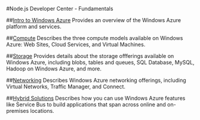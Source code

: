 #Node.js Developer Center - Fundamentals

##[Intro to Windows Azure]
Provides an overview of the Windows Azure platform and services.

##[Compute]
Describes the three compute models available on Windows Azure: Web Sites, Cloud Services, and Virtual Machines.

##[Storage]
Provides details about the storage offferings available on Windows Azure, including blobs, tables and queues, SQL Database, MySQL, Hadoop on Windows Azure, and more.

##[Networking]
Describes Windows Azure networking offerings, including Virtual Networks, Traffic Manager, and Connect.

##[Hybrid Solutions]
Describes how you can use Windows Azure features like Service Bus to build applications that span across online and on-premises locations.

[Intro to Windows Azure]: /develop/nodejs/fundamentals/intro-to-windows-azure/
[Compute]: /develop/nodejs/fundamentals/application-model/
[Storage]: /develop/nodejs/fundamentals/cloud-storage/
[Networking]: /develop/nodejs/fundamentals/networking/
[Hybrid Solutions]: /develop/nodejs/fundamentals/hybrid-solutions/
